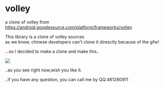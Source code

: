 # volley
a clone of volley from https://android.googlesource.com/platform/frameworks/volley

This library is a clone of volley sources<br>
as we know, chinese developers can't clone it diresctly because of the gfw!

...so I decided to make a clone and make this..<br>

![](https://github.com/5peak2me/volley/blob/master/2015-04-28_173927.png)

..as you see right now,wish you like it.

..if you have any question, you can call me by QQ:461260911


